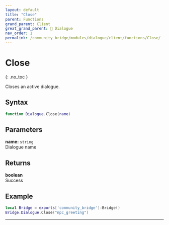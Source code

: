 ```yaml
---
layout: default
title: "Close"
parent: Functions
grand_parent: Client
great_grand_parent: 💬 Dialogue
nav_order: 1
permalink: /community_bridge/modules/dialogue/client/functions/Close/
---
```


# Close
{: .no_toc }

Closes an active dialogue.

## Syntax

```lua
function Dialogue.Close(name)
```

## Parameters

**name:** `string`  
Dialogue name

## Returns

**boolean**  
Success

## Example

```lua
local Bridge = exports['community_bridge']:Bridge()
Bridge.Dialogue.Close("npc_greeting")
```

---